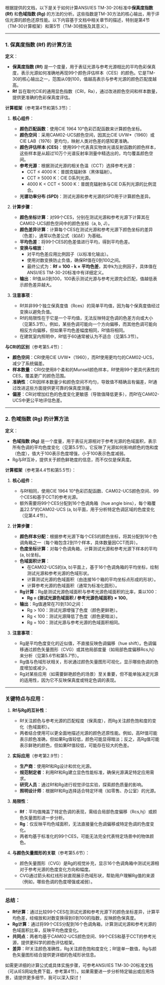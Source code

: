 根据提供的文档，以下是关于如何计算ANSI/IES TM-30-20标准中**保真度指数 (Rf)** 和**色域指数 (Rg)** 的方法的分析。这些指数是TM-30方法的核心输出，用于评估光源的颜色还原性能。以下内容基于文档中相关章节的描述，特别是第4节（TM-30计算框架）和第5节（TM-30措施及其意义）。

---

### **1. 保真度指数 (Rf) 的计算方法**

**定义**：
- **保真度指数 (Rf)** 是一个度量，用于表征光源与参考光源相比的平均色彩保真度，表示光源如何准确地再现99个颜色评估样本（CES）的颜色。它是TM-30的核心输出之一，范围从0到100，值越高表示与参考光源的颜色匹配度越高。
- **Rf** 旨在取代CIE的通用显色指数（CRI，Ra），通过改进颜色空间和样本数量，提供更准确的色彩保真度评估。

**计算框架**（参考第4节和第5.3节）：
1. **核心组件**：
   - **颜色匹配函数**：使用CIE 1964 10°色彩匹配函数来计算颜色坐标。
   - **颜色空间**：采用CAM02-UCS颜色空间，因其比CIE U*V*W*（1960）或CIE LAB（1976）更均匀，映射人类对色差的感知更准确。
   - **颜色评估样本 (CES)**：使用99个代表真实物体光谱反射函数的颜色样本，这些样本是从超过10万个光谱反射率测量中精选出的，均匀覆盖颜色空间。
   - **参考光源**：根据测试光源的相关色温（CCT）选择参考光源：
     - CCT ≤ 4000 K：普朗克辐射体（黑体辐射）。
     - CCT ≥ 5000 K：CIE D系列光源。
     - 4000 K < CCT < 5000 K：普朗克辐射体与CIE D系列光源的比例混合。
   - **光谱功率分布 (SPD)**：测试光源和参考光源的SPD用于计算颜色差异。

2. **计算步骤**：
   - **颜色坐标计算**：对99个CES，分别在测试光源和参考光源下计算其在CAM02-UCS颜色空间中的颜色坐标（a, b, J）。
   - **颜色差异计算**：计算每个CES在测试光源和参考光源下颜色坐标的差异（色差），通常以色差公式（如ΔE）为基础。
   - **平均色差**：将99个CES的色差值进行平均，得到平均色差。
   - **变换与缩放**：
     - 对平均色差应用比例因子（以标准化输出）。
     - 使用对数变换防止负值，确保Rf值在0到100之间。
     - 最终公式为：**Rf = 100 - k × 平均色差**，其中k为比例因子，具体值在ANSI/IES TM-30-20标准中有详细定义。
   - **输出**：Rf值从0到100，100表示测试光源与参考光源完全匹配，值越低表示颜色差异越大。

3. **注意事项**：
   - Rf并非99个独立保真度值（Rces）的简单平均值，因为每个保真度值经过变换以避免负值。
   - Rf的局限性在于它是一个平均值，无法反映特定色调的色差方向或大小（见第5.3节）。例如，某些色调可能向一个方向偏移，而其他色调可能向相反方向偏移，但如果平均色差幅度相同，Rf值将相同。
   - 在建筑室内照明中，Rf低于60通常被认为不适合（见第5.3节）。

**与CRI的区别**（参考第5.4节）：
- **颜色空间**：CRI使用CIE U*V*W*（1960），而Rf使用更均匀的CAM02-UCS，减少了系统偏差。
- **样本数量**：CRI仅使用8个柔和的Munsell颜色样本，Rf使用99个更具代表性的CES，覆盖更广的颜色范围。
- **准确性**：CRI因样本数量少和颜色空间不均匀，导致值不精确且有偏差，Rf通过改进这些方面提供更可靠的保真度测量。
- **偏差**：CRI对增加红色的色度变化更敏感（导致值降低更多），而Rf在CAM02-UCS中更公平地评估色差。

---

### **2. 色域指数 (Rg) 的计算方法**

**定义**：
- **色域指数 (Rg)** 是一个度量，用于表征光源相对于参考光源的色域面积，表示所有色调的平均色度变化（见第5.5节）。它反映了光源如何影响颜色的饱和度（色度），值大于100表示色度增强，小于100表示色度减弱。
- Rg与Rf互补，提供关于颜色鲜艳度的信息，而不仅仅是保真度。

**计算框架**（参考第4.4节和第5.5节）：
1. **核心组件**：
   - 与Rf相同，使用CIE 1964 10°色彩匹配函数、CAM02-UCS颜色空间、99个CES和基于CCT的参考光源。
   - 额外需要将99个CES分配到16个色调角箱（hue angle bins），每个箱覆盖22.5°的CAM02-UCS (a, b)平面，用于分析特定色调区域的色度变化（见第4.4节）。

2. **计算步骤**：
   - **颜色样本分配**：根据参考光源下每个CES的颜色坐标，将其分配到16个色调角箱之一（每个箱包含2到11个样本，具体数量因CCT而异）。
   - **色度坐标计算**：对每个色调角箱，计算测试光源和参考光源下样本的平均(a, b)坐标。
   - **色域面积计算**：
     - 在CAM02-UCS的(a, b)平面上，基于16个色调角箱的平均坐标，绘制测试光源和参考光源的色域形状。
     - 计算测试光源的色域面积（由连接16个箱的平均坐标点形成的形状）。
     - 计算参考光源的色域面积（通常为标准化圆形）。
   - **Rg计算**：Rg是测试光源色域面积与参考光源色域面积的比率，乘以100：
     - **Rg = (测试光源色域面积 / 参考光源色域面积) × 100**。
   - **输出**：Rg值通常在70到130之间：
     - Rg > 100：测试光源增强了色度（颜色更鲜艳）。
     - Rg < 100：测试光源降低了色度（颜色更暗淡）。
     - Rg = 100：测试光源与参考光源的色域面积相同。

3. **注意事项**：
   - Rg是平均色度变化的近似值，不直接反映色调偏移（hue shift）。色调偏移通过颜色矢量图形（CVG）或其他局部度量（如局部色度偏移Rcs,hj）来分析（见第5.6节和第5.7节）。
   - Rg值与色域形状相关，形状通过颜色矢量图形可视化，显示哪些色调的色度增加或减少。
   - Rg对某些应用（如需要鲜艳颜色的场景）至关重要，但不能单独决定光源的适用性，因为它不反映保真度或特定色调的表现。

---

### **关键特点与应用**：
1. **Rf与Rg的互补性**：
   - Rf关注颜色与参考光源的匹配程度（保真度），而Rg关注颜色饱和度的变化（色域面积）。
   - 两者结合使用可以更全面地描述光源的颜色还原性能。例如，高Rf值可能表示颜色准确，但如果Rg值较低，颜色可能显得暗淡；反之，高Rg值可能表示鲜艳的颜色，但如果Rf值较低，可能存在较大的色差。

2. **实际应用**（参考第2.9节）：
   - **生产商**：使用Rf和Rg设计和优化光源。
   - **规范制定者**：利用Rf和Rg建立显色性能标准，确保光源满足特定应用需求。
   - **研究人员**：通过Rf和Rg进行视觉评估实验，探索颜色质量的影响。
   - **照明设计师**：根据Rf和Rg选择适合特定环境（如零售、办公室）的光源。

3. **局限性**：
   - **Rf**：平均值掩盖了特定色调的表现，需结合局部色度偏移（Rcs,hj）或颜色矢量图形进一步分析。
   - **Rg**：仅反映平均色域面积，无法直接量化色调偏移或特定色调的色度变化。
   - 两者均基于标准化的99个CES，可能无法完全代表特定场景中的物体颜色。

4. **与颜色矢量图形的关联**（参考第5.6节）：
   - 颜色矢量图形（CVG）是Rg的视觉补充，显示16个色调角箱中测试光源相对于参考光源的色度变化方向和幅度。
   - CVG通过箭头和红线形状直观展示色域形状，帮助用户理解Rg值的来源（例如，哪些色调的色度增强或减弱）。

---

### **总结**：
- **Rf计算**：通过比较99个CES在测试光源和参考光源下的颜色坐标差异，计算平均色差，经缩放和对数变换得到0到100的指数，反映颜色保真度。
- **Rg计算**：通过将99个CES分配到16个色调角箱，计算测试光源和参考光源的色域面积比率，反映平均色度变化。
- **共同点**：两者均基于CAM02-UCS颜色空间、99个CES和基于CCT的参考光源，提供更科学的颜色评估框架。
- **差异**：Rf关注颜色准确性，Rg关注颜色饱和度变化；Rf是单一数值，Rg与颜色矢量图形结合提供更详细的色域形状信息。

如需更详细的计算公式或具体实施步骤，可参考ANSI/IES TM-30-20标准文档（可从IES网站免费下载，参考第4节）。如果需要进一步分析特定输出或应用场景，请提供更多细节，我可以深入探讨！